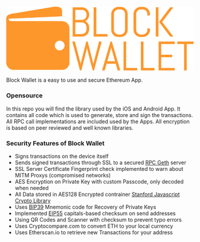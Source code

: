 [![alt text](logo.png)](https://www.blockwallet.eu)

Block Wallet is a easy to use and secure Ethereum App.

### Opensource
In this repo you will find the library used by the iOS and Android App. It contains all code which is used to generate, store and sign the transactions. All RPC call implementations are included used by the Apps. All encryption is based on peer reviewed and well known libraries.

### Security Features of Block Wallet
  - Signs transactions on the device itself
  - Sends signed transactions through SSL to a secured [RPC Geth](https://github.com/ethereum/go-ethereum/wiki/geth) server
  - SSL Server Certificate Fingerprint check implemented to warn about MITM Proxys (compromised networks)
  - AES Encryption on Private Key with custom Passcode, only decoded when needed 
  - All Data stored in AES128 Encrypted contrainer [Stanford Javascript Crypto Library](https://github.com/bitwiseshiftleft/sjcl)
  - Uses [BIP39](https://github.com/bitcoin/bips/blob/master/bip-0039.mediawiki) Mnemonic code for Recovery of Private Keys
  - Implemented [EIP55](https://github.com/ethereum/EIPs/issues/55) capitals-based checksum on send addresses
  - Using QR Codes and Scanner with checksum to prevent typo errors
  - Uses Cryptocompare.com to convert ETH to your local currency
  - Uses Etherscan.io to retrieve new Transactions for your address
